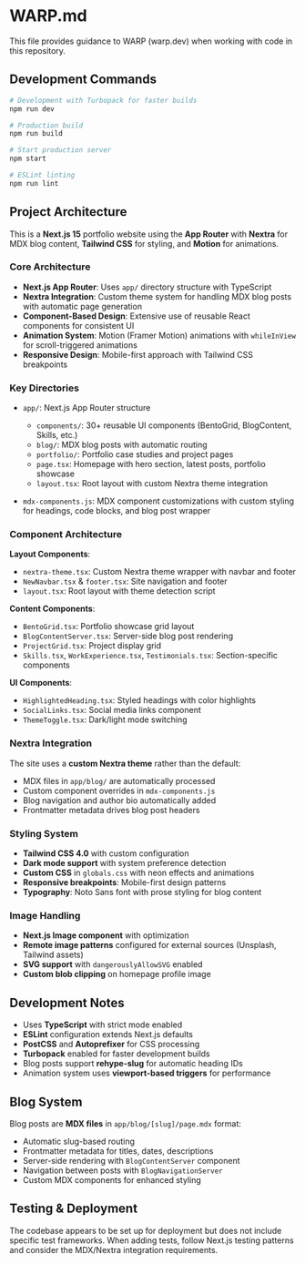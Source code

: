 # WARP.md

This file provides guidance to WARP (warp.dev) when working with code in this repository.

## Development Commands

```bash
# Development with Turbopack for faster builds
npm run dev

# Production build
npm run build

# Start production server
npm start

# ESLint linting
npm run lint
```

## Project Architecture

This is a **Next.js 15** portfolio website using the **App Router** with **Nextra** for MDX blog content, **Tailwind CSS** for styling, and **Motion** for animations.

### Core Architecture

- **Next.js App Router**: Uses `app/` directory structure with TypeScript
- **Nextra Integration**: Custom theme system for handling MDX blog posts with automatic page generation
- **Component-Based Design**: Extensive use of reusable React components for consistent UI
- **Animation System**: Motion (Framer Motion) animations with `whileInView` for scroll-triggered animations
- **Responsive Design**: Mobile-first approach with Tailwind CSS breakpoints

### Key Directories

- `app/`: Next.js App Router structure
  - `components/`: 30+ reusable UI components (BentoGrid, BlogContent, Skills, etc.)
  - `blog/`: MDX blog posts with automatic routing
  - `portfolio/`: Portfolio case studies and project pages
  - `page.tsx`: Homepage with hero section, latest posts, portfolio showcase
  - `layout.tsx`: Root layout with custom Nextra theme integration

- `mdx-components.js`: MDX component customizations with custom styling for headings, code blocks, and blog post wrapper

### Component Architecture

**Layout Components**:

- `nextra-theme.tsx`: Custom Nextra theme wrapper with navbar and footer
- `NewNavbar.tsx` & `footer.tsx`: Site navigation and footer
- `layout.tsx`: Root layout with theme detection script

**Content Components**:

- `BentoGrid.tsx`: Portfolio showcase grid layout
- `BlogContentServer.tsx`: Server-side blog post rendering
- `ProjectGrid.tsx`: Project display grid
- `Skills.tsx`, `WorkExperience.tsx`, `Testimonials.tsx`: Section-specific components

**UI Components**:

- `HighlightedHeading.tsx`: Styled headings with color highlights
- `SocialLinks.tsx`: Social media links component
- `ThemeToggle.tsx`: Dark/light mode switching

### Nextra Integration

The site uses a **custom Nextra theme** rather than the default:

- MDX files in `app/blog/` are automatically processed
- Custom component overrides in `mdx-components.js`
- Blog navigation and author bio automatically added
- Frontmatter metadata drives blog post headers

### Styling System

- **Tailwind CSS 4.0** with custom configuration
- **Dark mode support** with system preference detection
- **Custom CSS** in `globals.css` with neon effects and animations
- **Responsive breakpoints**: Mobile-first design patterns
- **Typography**: Noto Sans font with prose styling for blog content

### Image Handling

- **Next.js Image component** with optimization
- **Remote image patterns** configured for external sources (Unsplash, Tailwind assets)
- **SVG support** with `dangerouslyAllowSVG` enabled
- **Custom blob clipping** on homepage profile image

## Development Notes

- Uses **TypeScript** with strict mode enabled
- **ESLint** configuration extends Next.js defaults  
- **PostCSS** and **Autoprefixer** for CSS processing
- **Turbopack** enabled for faster development builds
- Blog posts support **rehype-slug** for automatic heading IDs
- Animation system uses **viewport-based triggers** for performance

## Blog System

Blog posts are **MDX files** in `app/blog/[slug]/page.mdx` format:

- Automatic slug-based routing
- Frontmatter metadata for titles, dates, descriptions
- Server-side rendering with `BlogContentServer` component
- Navigation between posts with `BlogNavigationServer`
- Custom MDX components for enhanced styling

## Testing & Deployment

The codebase appears to be set up for deployment but does not include specific test frameworks. When adding tests, follow Next.js testing patterns and consider the MDX/Nextra integration requirements.
